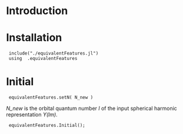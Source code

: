 # Introduction
# Installation
     include("./equivalentFeatures.jl")
     using  .equivalentFeatures 
# Initial
     equivalentFeatures.setN( N_new )
*N_new* is the orbital quantum number *l* of the input spherical harmonic representation *Y(lm)*.   
     
     equivalentFeatures.Initial();
